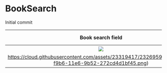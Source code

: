 # BookSearch
Initial commit

Book search field           |  Searching Android         |   Searching wearables         |
:-------------------------:|:-------------------------:|:-------------------------:|
![](https://cloud.githubusercontent.com/assets/23319417/23269598/c25ef2b2-f9b6-11e6-9281-0524dd538fe0.png)  |  ![](
https://cloud.githubusercontent.com/assets/23319417/23269599/c284eada-f9b6-11e6-9b52-272cd4d1bf45.png) |  ![](https://cloud.githubusercontent.com/assets/23319417/23269600/c292c452-f9b6-11e6-9e8c-6747e4e670c3.png) |
